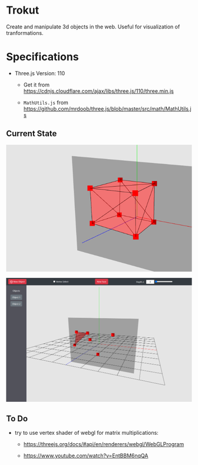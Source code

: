 # Trokut

Create and manipulate 3d objects in the web. Useful for visualization of tranformations.

# Specifications

- Three.js Version: 110

    - Get it from https://cdnjs.cloudflare.com/ajax/libs/three.js/110/three.min.js

    - `MathUtils.js` from https://github.com/mrdoob/three.js/blob/master/src/math/MathUtils.js

## Current State

![img](sc/cube.png)

![img](sc/sidebar-left.png)

## To Do

- try to use vertex shader of webgl for matrix multiplications: 

    - https://threejs.org/docs/#api/en/renderers/webgl/WebGLProgram 
    
    - https://www.youtube.com/watch?v=EntBBM6nqQA